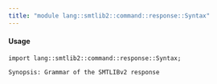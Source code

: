 ```yaml
---
title: "module lang::smtlib2::command::response::Syntax"
---
```


#### Usage

`import lang::smtlib2::command::response::Syntax;`


	Synopsis: Grammar of the SMTLIBv2 response



